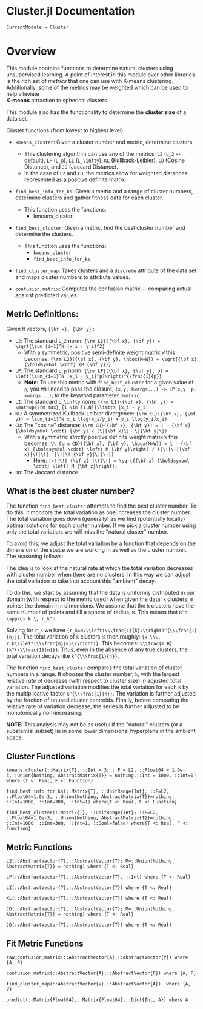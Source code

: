 # Cluster.jl Documentation

```@meta
CurrentModule = Cluster
```

# Overview
This module contains functions to determine natural clusters using unsupervised learning.
A point of interest in this module over other libraries is the rich set of *metrics* 
that one can use with K-means clustering. 
Additionally, some of the metrics may be weighted which can be used to help alleviate  
**K-means** attraction to spherical clusters.

This module also has the functionality to determine the **cluster size** of a data set.

Cluster functions (from lowest to highest level):
- `kmeans_cluster`: Given a cluster number and metric, determine clusters. 
    - This clustering algorithm can use any of the metrics: 
        `L2` (``L_2`` -- default), `LP` (``L_p``), `LI` (``L_\infty``), `KL` (Kullback-Leibler), `CD` (Cosine Distance), and `JD` (Jaccard Distance).
    - In the case of `L2` and `CD`, the metrics allow for weighted distances represented as a positive definite matrix.

- `find_best_info_for_ks`: Given a metric and a range of cluster numbers, determine clusters and gather fitness data for each cluster.
    - This function uses the functions:
        - kmeans\_cluster.

- `find_best_cluster`: Given a metric, find the best cluster number and determine the clusters. 
    - This function uses the functions:
        - `kmeans_cluster`
        - `find_best_info_for_ks`

- `find_cluster_map`: Takes clusters and a `discrete` attribute of the data set and maps cluster numbers to attribute values.

- `confusion_matrix`: Computes the confusion matrix -- comparing actual against predicted values.


## Metric Definitions:
Given `N` vectors, ``{\bf x}, {\bf y}`` :
- `L2`: The standard ``L_2`` norm: ``{\rm L2}({\bf x}, {\bf y}) = \sqrt{\sum_{i=1}^N (x_i - y_i)^2}``
    -  With a symmetric, positive semi-definite weight matrix `W` 
       this becomes: ``{\rm L2}({\bf x}, {\bf y}, \hbox{M=W}) = \sqrt{{\bf x} {\boldsymbol \cdot} (M {\bf y})}``
- `LP`: The standard ``L_p`` norm: ``{\rm LP}({\bf x}, {\bf y}, p) = \left(\sum_{i=1}^N |x_i - y_i|^p)\right)^{\frac{1}{p}}``
    - **Note:** To use this metric with `find_best_cluster` for a given value of `p`, 
        you will need to pass the closure, `(x,y; kwargs...) -> LP(x,y, p; kwargs...)`,
        to the keyword parameter `dmetric`.
- `LI`: The standard ``L_\infty`` norm: ``{\rm LI}({\bf x}, {\bf y}) = \mathop{\rm max}_{i \in [1,N]}\limits |x_i - y_i|`` 
- `KL`: A symmetrized Kullback-Leibler divergence: ``{\rm KL}({\bf x}, {\bf y}) = \sum_{i=1}^N x_i \log(x_i/y_i) + y_i \log(y_i/x_i)``
- `CD`: The "cosine" distance: ``{\rm CD}({\bf x}, {\bf y}) = 1 - {\bf x} {\boldsymbol \cdot} {\bf y} / (\|{\bf x}\|  \|{\bf y}\|)``
    - With a symmetric *strictly* positive definite weight matrix `W` this becomes: 
        ``\\ {\rm CD}({\bf x}, {\bf y}, \hbox{M=W}) = 1 - {\bf x} {\boldsymbol \cdot} \left( M {\bf y}\right) / (|\!|\!|{\bf x}|\!|\!|  |\!|\!|{\bf y}|\!|\!|)`` 
        - Here: ``|\!|\!| {\bf z} |\!|\!| = \sqrt{{\bf z} {\boldsymbol \cdot} \left( M {\bf z}\right)}``
- `JD`: The Jaccard distance.

## What is the best cluster number?
The function `find_best_cluster` attempts to find the best cluster number.
To do this, it monitors the total variation as one increases the cluster number. The total variation goes 
down (generally) as we find (potentially locally) optimal solutions for each cluster number.
If we pick a cluster number using only the total variation, we will miss the "natural cluster" number.

To avoid this, we adjust the total variation by a function that depends on the dimension of the space
we are working in as well as the cluster number. The reasoning follows:

The idea is to look at the natural rate at which the total variation decreases with cluster number when 
there are no clusters. In this way we can adjust the total variation to take into account 
this "ambient" decay.

To do this, we start by assuming that the data is uniformly distributed in our domain 
(with respect to the metric used) when given the data: `k` clusters; `m` points; the domain in `n` dimensions.
We assume that the `k` clusters have the same number of points and fill a sphere 
of radius, `R`. This means that ``R^n \approx k \, r_k^n``.

Solving for ``r_k`` we have ``{r_k=R\\\left(\\\frac{1}{k}\\\right)^{\\\frac{1}{n}}}``.
The total variation of `k` clusters is then roughly: ``{k \\\, r_k\\\left(\\\frac{m}{k}\\\right)}``. 
This becomes: ``\\\frac{m R}{k^{\\\frac{1}{n}}}``.
Thus, even in the absence of any true clusters, the total variation decays like ``k^{\\\frac{1}{n}}``.

The function `find_best_cluster` compares the total variation of cluster numbers in a range.
It chooses the cluster number, `k`, with the largest relative *rate* 
of decrease (with respect to cluster size) in adjusted total variation.
The adjusted variation modifies the total variation for each `k` by the multiplicative factor  ``k^{\\\frac{1}{n}}``. 
The variation is further adjusted by the 
fraction of unused cluster centroids. Finally, before computing the relative rate of variation decrease, the 
series is further adjusted to be monotonically non-increasing.

**NOTE:** This analysis may not be as useful if the "natural" clusters (or a substantial subset) 
lie in some lower dimensional hyperplane in the ambient space.


## Cluster Functions

```@docs
kmeans_cluster(::Matrix{T}, ::Int = 3; ::F = L2, ::Float64 = 1.0e-3,::Union{Nothing, AbstractMatrix{T}} = nothing,::Int = 1000, ::Int=0) where {T <: Real, F <: Function}
```

```@docs
find_best_info_for_ks(::Matrix{T}, ::UnitRange{Int}; ::F=L2, ::Float64=1.0e-3, ::Union{Nothing, AbstractMatrix{T}}=nothing, ::Int=1000, ::Int=300, ::Int=1) where{T <: Real, F <: Function}
```

```@docs
find_best_cluster(::Matrix{T}, ::UnitRange{Int}; ::F=L2, ::Float64=1.0e-3, ::Union{Nothing, AbstractMatrix{T}}=nothing, ::Int=1000, ::Int=300, ::Int=1, ::Bool=false) where{T <: Real, F <: Function}
```

## Metric Functions

```@docs
L2(::AbstractVector{T},::AbstractVector{T}; M=::Union{Nothing, AbstractMatrix{T}} = nothing) where {T <: Real}
```

```@docs
LP(::AbstractVector{T},::AbstractVector{T}, ::Int) where {T <: Real}
```

```@docs
LI(::AbstractVector{T},::AbstractVector{T}) where {T <: Real}
```

```@docs
KL(::AbstractVector{T},::AbstractVector{T}) where {T <: Real}
```

```@docs
CD(::AbstractVector{T},::AbstractVector{T}; M=::Union{Nothing, AbstractMatrix{T}} = nothing) where {T <: Real}
```

```@docs
JD(::AbstractVector{T},::AbstractVector{T}) where {T <: Real}
```

## Fit Metric Functions

```@docs
raw_confusion_matrix(::AbstractVector{A},::AbstractVector{P}) where {A, P}
```

```@docs
confusion_matrix(::AbstractVector{A},::AbstractVector{P}) where {A, P}
```

```@docs
find_cluster_map(::AbstractVector{V},::AbstractVector{A})  where {A, V}
```

```@docs
predict(::Matrix{Float64},::Matrix{Float64},::Dict{Int, A}) where A
```

```@index
```

